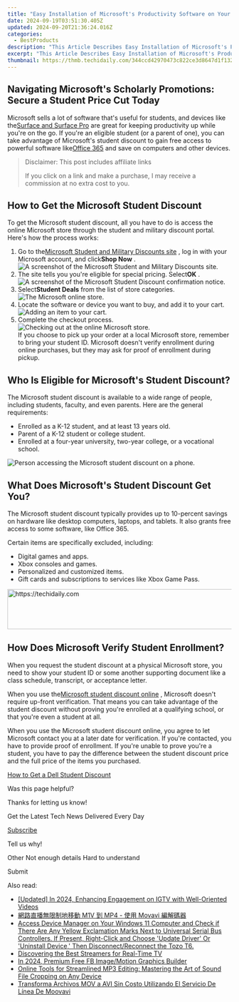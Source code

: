 ```yaml
---
title: "Easy Installation of Microsoft's Productivity Software on Your PC: How to Get Started"
date: 2024-09-19T03:51:30.405Z
updated: 2024-09-20T21:36:24.016Z
categories:
  - BestProducts
description: "This Article Describes Easy Installation of Microsoft's Productivity Software on Your PC: How to Get Started"
excerpt: "This Article Describes Easy Installation of Microsoft's Productivity Software on Your PC: How to Get Started"
thumbnail: https://thmb.techidaily.com/344ccd42970473c822ce3d8647d1f132f07ed11b189d66bfa12739452e5e4fb4.jpg
---
```


## Navigating Microsoft's Scholarly Promotions: Secure a Student Price Cut Today
 Microsoft sells a lot of software that's useful for students, and devices like the[Surface and Surface Pro](https://www.lifewire.com/microsoft-surface-series-4163521) are great for keeping productivity up while you're on the go. If you're an eligible student (or a parent of one), you can take advantage of Microsoft's student discount to gain free access to powerful software like[Office 365](https://www.lifewire.com/microsoft-office-for-students-teachers-2511861) and save on computers and other devices.

>  Disclaimer: This post includes affiliate links
>
>  If you click on a link and make a purchase, I may receive a commission at no extra cost to you.
>

## How to Get the Microsoft Student Discount

 To get the Microsoft student discount, all you have to do is access the online Microsoft store through the student and military discount portal. Here's how the process works:

1. Go to the[Microsoft Student and Military Discounts site](https://www.microsoft.com/en-us/store/r/student-discounts) , log in with your Microsoft account, and click**Shop Now** .  
![A screenshot of the Microsoft Student and Military Discounts site.](https://www.lifewire.com/thmb/X2vwXV9ttV8LhYs5flrq2E9F4I4=/1500x0/filters:no_upscale():max_bytes(150000):strip_icc():format(webp)/001-how-to-get-a-microsoft-store-student-discount-c8d2274843014bbb90c744cecc473495.jpg)
2. The site tells you you're eligible for special pricing. Select**OK** .  
![A screenshot of the Microsoft Student Discount confirmation notice.](https://www.lifewire.com/thmb/_opw21hzYkn3V9Wb_mLqP5iLV7U=/1500x0/filters:no_upscale():max_bytes(150000):strip_icc():format(webp)/002-how-to-get-a-microsoft-store-student-discount-3eae80c050da4116adf04508a1cb8e42.jpg)
3. Select**Student Deals** from the list of store categories.  
![The Microsoft online store.](https://www.lifewire.com/thmb/AgZeGz5ITQKUJ8jp0pIPIsbbSzI=/1500x0/filters:no_upscale():max_bytes(150000):strip_icc():format(webp)/003-how-to-get-a-microsoft-store-student-discount-51ae65ba3fbc4b11b3eee0030822ec9e.jpg)
4. Locate the software or device you want to buy, and add it to your cart.  
![Adding an item to your cart.](https://www.lifewire.com/thmb/syXuUKJeVh9EZEPIoxTMwY8Li3g=/1500x0/filters:no_upscale():max_bytes(150000):strip_icc():format(webp)/004-how-to-get-a-microsoft-store-student-discount-0d1004a1092e4a5dbf63a1905d0fa237.jpg)
5. Complete the checkout process.  
![Checking out at the online Microsoft store.](https://www.lifewire.com/thmb/gF3Dy3jJNOJlbYJPatebpx5EyGw=/1500x0/filters:no_upscale():max_bytes(150000):strip_icc():format(webp)/005-how-to-get-a-microsoft-store-student-discount-011f2569dab04dcb8c3c942c4cba5e55.jpg)  
 If you choose to pick up your order at a local Microsoft store, remember to bring your student ID. Microsoft doesn't verify enrollment during online purchases, but they may ask for proof of enrollment during pickup.

## Who Is Eligible for Microsoft's Student Discount?

 The Microsoft student discount is available to a wide range of people, including students, faculty, and even parents. Here are the general requirements:

* Enrolled as a K-12 student, and at least 13 years old.
* Parent of a K-12 student or college student.
* Enrolled at a four-year university, two-year college, or a vocational school.

![Person accessing the Microsoft student discount on a phone.](https://www.lifewire.com/thmb/h1sE0kaVMIxmUmfOCw7SnD4v-cI=/1500x0/filters:no_upscale():max_bytes(150000):strip_icc():format(webp)/microsoftstudentdiscount-3fb8972d9f274cb5a0c5dbc2bc56beb1.jpg)

## What Does Microsoft's Student Discount Get You?

 The Microsoft student discount typically provides up to 10-percent savings on hardware like desktop computers, laptops, and tablets. It also grants free access to some software, like Office 365.

Certain items are specifically excluded, including:

* Digital games and apps.
* Xbox consoles and games.
* Personalized and customized items.
* Gift cards and subscriptions to services like Xbox Game Pass.

<!-- affiliate ads begin -->
<a href="https://ephamedtechinc.pxf.io/c/5597632/2137218/26400" target="_top" id="2137218">
  <img src="//a.impactradius-go.com/display-ad/26400-2137218" border="0" alt="https://techidaily.com" width="728" height="90"/>
</a>
<img height="0" width="0" src="https://ephamedtechinc.pxf.io/i/5597632/2137218/26400" style="position:absolute;visibility:hidden;" border="0" />
<!-- affiliate ads end -->

## How Does Microsoft Verify Student Enrollment?

 When you request the student discount at a physical Microsoft store, you need to show your student ID or some another supporting document like a class schedule, transcript, or acceptance letter.

 When you use the[Microsoft student discount online](https://www.microsoft.com/en-us/store/b/education) , Microsoft doesn't require up-front verification. That means you can take advantage of the student discount without proving you're enrolled at a qualifying school, or that you're even a student at all.

 When you use the Microsoft student discount online, you agree to let Microsoft contact you at a later date for verification. If you're contacted, you have to provide proof of enrollment. If you're unable to prove you're a student, you have to pay the difference between the student discount price and the full price of the items you purchased.

[How to Get a Dell Student Discount](https://www.lifewire.com/dell-student-discount-4686335)

Was this page helpful?

Thanks for letting us know!

 Get the Latest Tech News Delivered Every Day

[Subscribe](https://www.lifewire.com/#)

Tell us why!

 Other  Not enough details  Hard to understand

 Submit

<ins class="adsbygoogle"
     style="display:block"
     data-ad-format="autorelaxed"
     data-ad-client="ca-pub-7571918770474297"
     data-ad-slot="1223367746"></ins>

<ins class="adsbygoogle"
     style="display:block"
     data-ad-client="ca-pub-7571918770474297"
     data-ad-slot="8358498916"
     data-ad-format="auto"
     data-full-width-responsive="true"></ins>

<span class="atpl-alsoreadstyle">Also read:</span>
<div><ul>
<li><a href="https://instagram-videos.techidaily.com/updated-in-2024-enhancing-engagement-on-igtv-with-well-oriented-videos/"><u>[Updated] In 2024, Enhancing Engagement on IGTV with Well-Oriented Videos</u></a></li>
<li><a href="https://technical-tips.techidaily.com/m1v-mp4-movavi/"><u>網路直播無限制地移動 M1V 到 MP4 - 使用 Movavi 編解碼器</u></a></li>
<li><a href="https://sound-issues.techidaily.com/access-device-manager-on-your-windows-11-computer-and-check-if-there-are-any-yellow-exclamation-marks-next-to-universal-serial-bus-controllers-if-present-ri634/"><u>Access Device Manager on Your Windows 11 Computer and Check if There Are Any Yellow Exclamation Marks Next to Universal Serial Bus Controllers. If Present, Right-Click and Choose 'Update Driver' Or 'Uninstall Device,' Then Disconnect/Reconnect the Tozo T6.</u></a></li>
<li><a href="https://extra-information.techidaily.com/discovering-the-best-streamers-for-real-time-tv/"><u>Discovering the Best Streamers for Real-Time TV</u></a></li>
<li><a href="https://facebook-video-content.techidaily.com/in-2024-premium-free-fb-imagemotion-graphics-builder/"><u>In 2024, Premium Free FB Image/Motion Graphics Builder</u></a></li>
<li><a href="https://technical-tips.techidaily.com/online-tools-for-streamlined-mp3-editing-mastering-the-art-of-sound-file-cropping-on-any-device/"><u>Online Tools for Streamlined MP3 Editing: Mastering the Art of Sound File Cropping on Any Device</u></a></li>
<li><a href="https://technical-tips.techidaily.com/transforma-archivos-mov-a-avi-sin-costo-utilizando-el-servicio-de-linea-de-moovavi/"><u>Transforma Archivos MOV a AVI Sin Costo Utilizando El Servicio De Línea De Moovavi</u></a></li>
</ul></div>

